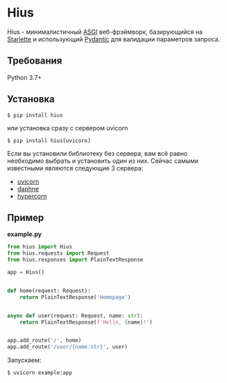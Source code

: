 # Hius

Hius - минималистичный [ASGI](https://asgi.readthedocs.io/en/latest/) веб-фрэймворк, базирующийся на [Starlette](https://github.com/encode/starlette/) и использующий [Pydantic](https://github.com/samuelcolvin/pydantic/) для валидации параметров запроса.

## Требования

Python 3.7+

## Установка

```shell
$ pip install hius
```

или установка сразу с сервером uvicorn

```shell
$ pip install hius[uvicorn]
```

Если вы установили библиотеку без сервера, вам всё равно необходимо выбрать и установить один из них. Сейчас самыми известными являются следующие 3 сервера:

* [uvicorn](http://www.uvicorn.org/)
* [daphne](https://github.com/django/daphne/)
* [hypercorn](https://pgjones.gitlab.io/hypercorn/)


## Пример

**example.py**

```python
from hius import Hius
from hius.requests import Request
from hius.responses import PlainTextResponse

app = Hius()


def home(request: Request):
    return PlainTextResponse('Homepage')


async def user(request: Request, name: str):
    return PlainTextResponse(f'Hello, {name}!')


app.add_route('/', home)
app.add_route('/user/{name:str}', user)
```

Запускаем:

```shell
$ uvicorn example:app
```